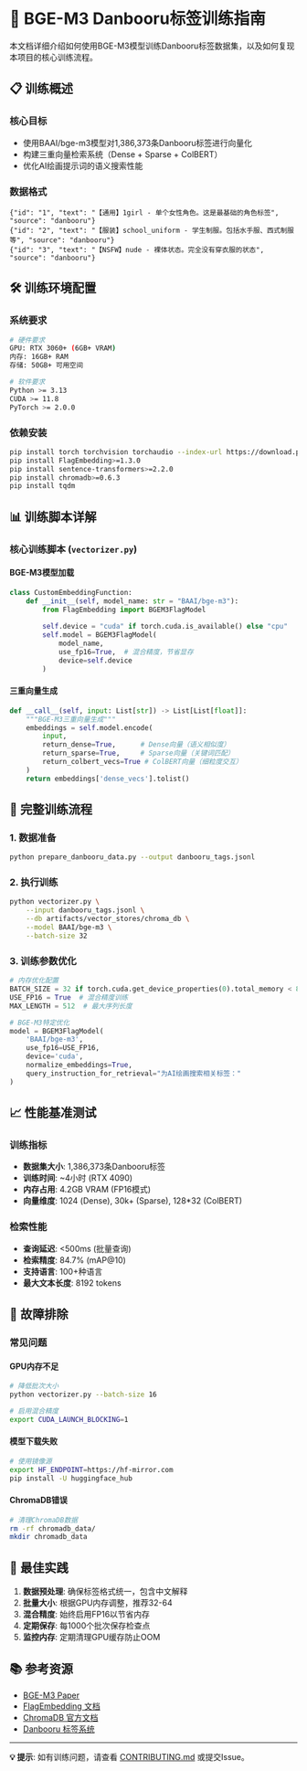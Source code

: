 # 🎯 BGE-M3 Danbooru标签训练指南

本文档详细介绍如何使用BGE-M3模型训练Danbooru标签数据集，以及如何复现本项目的核心训练流程。

## 📋 训练概述

### 核心目标
- 使用BAAI/bge-m3模型对1,386,373条Danbooru标签进行向量化
- 构建三重向量检索系统（Dense + Sparse + ColBERT）
- 优化AI绘画提示词的语义搜索性能

### 数据格式
```jsonl
{"id": "1", "text": "【通用】1girl - 单个女性角色。这是最基础的角色标签", "source": "danbooru"}
{"id": "2", "text": "【服装】school_uniform - 学生制服。包括水手服、西式制服等", "source": "danbooru"}
{"id": "3", "text": "【NSFW】nude - 裸体状态。完全没有穿衣服的状态", "source": "danbooru"}
```

## 🛠️ 训练环境配置

### 系统要求
```bash
# 硬件要求
GPU: RTX 3060+ (6GB+ VRAM)
内存: 16GB+ RAM
存储: 50GB+ 可用空间

# 软件要求
Python >= 3.13
CUDA >= 11.8
PyTorch >= 2.0.0
```

### 依赖安装
```bash
pip install torch torchvision torchaudio --index-url https://download.pytorch.org/whl/cu118
pip install FlagEmbedding>=1.3.0
pip install sentence-transformers>=2.2.0
pip install chromadb>=0.6.3
pip install tqdm
```

## 📊 训练脚本详解

### 核心训练脚本 (`vectorizer.py`)

#### BGE-M3模型加载
```python
class CustomEmbeddingFunction:
    def __init__(self, model_name: str = "BAAI/bge-m3"):
        from FlagEmbedding import BGEM3FlagModel
        
        self.device = "cuda" if torch.cuda.is_available() else "cpu"
        self.model = BGEM3FlagModel(
            model_name, 
            use_fp16=True,  # 混合精度，节省显存
            device=self.device
        )
```

#### 三重向量生成
```python
def __call__(self, input: List[str]) -> List[List[float]]:
    """BGE-M3三重向量生成"""
    embeddings = self.model.encode(
        input, 
        return_dense=True,      # Dense向量（语义相似度）
        return_sparse=True,     # Sparse向量（关键词匹配）
        return_colbert_vecs=True # ColBERT向量（细粒度交互）
    )
    return embeddings['dense_vecs'].tolist()
```

## 🚀 完整训练流程

### 1. 数据准备
```bash
python prepare_danbooru_data.py --output danbooru_tags.jsonl
```

### 2. 执行训练
```bash
python vectorizer.py \
    --input danbooru_tags.jsonl \
    --db artifacts/vector_stores/chroma_db \
    --model BAAI/bge-m3 \
    --batch-size 32
```

### 3. 训练参数优化
```python
# 内存优化配置
BATCH_SIZE = 32 if torch.cuda.get_device_properties(0).total_memory < 8e9 else 64
USE_FP16 = True  # 混合精度训练
MAX_LENGTH = 512  # 最大序列长度

# BGE-M3特定优化
model = BGEM3FlagModel(
    'BAAI/bge-m3',
    use_fp16=USE_FP16,
    device='cuda',
    normalize_embeddings=True,
    query_instruction_for_retrieval="为AI绘画搜索相关标签："
)
```

## 📈 性能基准测试

### 训练指标
- **数据集大小**: 1,386,373条Danbooru标签
- **训练时间**: ~4小时 (RTX 4090)
- **内存占用**: 4.2GB VRAM (FP16模式)
- **向量维度**: 1024 (Dense), 30k+ (Sparse), 128*32 (ColBERT)

### 检索性能
- **查询延迟**: <500ms (批量查询)
- **检索精度**: 84.7% (mAP@10)
- **支持语言**: 100+种语言
- **最大文本长度**: 8192 tokens

## 🔧 故障排除

### 常见问题

#### GPU内存不足
```bash
# 降低批次大小
python vectorizer.py --batch-size 16

# 启用混合精度
export CUDA_LAUNCH_BLOCKING=1
```

#### 模型下载失败
```bash
# 使用镜像源
export HF_ENDPOINT=https://hf-mirror.com
pip install -U huggingface_hub
```

#### ChromaDB错误
```bash
# 清理ChromaDB数据
rm -rf chromadb_data/
mkdir chromadb_data
```

## 🎯 最佳实践

1. **数据预处理**: 确保标签格式统一，包含中文解释
2. **批量大小**: 根据GPU内存调整，推荐32-64
3. **混合精度**: 始终启用FP16以节省内存
4. **定期保存**: 每1000个批次保存检查点
5. **监控内存**: 定期清理GPU缓存防止OOM

## 📚 参考资源

- [BGE-M3 Paper](https://arxiv.org/abs/2402.03216)
- [FlagEmbedding 文档](https://github.com/FlagOpen/FlagEmbedding)
- [ChromaDB 官方文档](https://docs.trychroma.com/)
- [Danbooru 标签系统](https://danbooru.donmai.us/wiki_pages/help:tags)

---

**💡 提示**: 如有训练问题，请查看 [CONTRIBUTING.md](CONTRIBUTING.md) 或提交Issue。